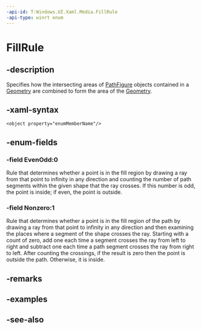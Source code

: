 ```yaml
---
-api-id: T:Windows.UI.Xaml.Media.FillRule
-api-type: winrt enum
---
```


<!-- Enumeration syntax
public enum Windows.UI.Xaml.Media.FillRule : int
-->

# FillRule

## -description
Specifies how the intersecting areas of [PathFigure](pathfigure.md) objects contained in a [Geometry](geometry.md) are combined to form the area of the [Geometry](geometry.md).



## -xaml-syntax
```xaml
<object property="enumMemberName"/>
```


## -enum-fields
### -field EvenOdd:0
Rule that determines whether a point is in the fill region by drawing a ray from that point to infinity in any direction and counting the number of path segments within the given shape that the ray crosses. If this number is odd, the point is inside; if even, the point is outside.

### -field Nonzero:1
Rule that determines whether a point is in the fill region of the path by drawing a ray from that point to infinity in any direction and then examining the places where a segment of the shape crosses the ray. Starting with a count of zero, add one each time a segment crosses the ray from left to right and subtract one each time a path segment crosses the ray from right to left. After counting the crossings, if the result is zero then the point is outside the path. Otherwise, it is inside.


## -remarks

## -examples

## -see-also

